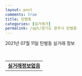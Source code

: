 ```yaml
---
layout: post
comments: true
title: 탄벌동
categories: [실거래가]
permalink: /apt/경기도 광주시 탄벌동
---
```


2021년 07월 11일 탄벌동 실거래 정보

<script type="text/javascript">
  google.charts.load('current', {'packages':['corechart']});
  google.charts.setOnLoadCallback(drawChart);

  function drawChart() {
    var data = google.visualization.arrayToDataTable([['거래일', '매매', '전월세', '전매'], ['20-07', 30, 4, 0], ['20-08', 19, 5, 0], ['20-09', 23, 4, 0], ['20-10', 41, 7, 0], ['20-11', 15, 3, 0], ['20-12', 23, 3, 0], ['21-01', 13, 5, 0], ['21-02', 21, 7, 0], ['21-03', 16, 8, 0], ['21-04', 12, 7, 0], ['21-05', 23, 8, 0], ['21-06', 14, 6, 0], ['21-07', 0, 1, 0]]);

    var options = {
      title: '최근 1년간 유형별 거래량 추이',
      legend: { position: 'bottom' }
    };

    var chart = new google.visualization.LineChart(document.getElementById('columnchart_material'));
    chart.draw(data, (options));년간 
  }
</script>

<div id="columnchart_material" style="width: 95%; margin-left: -35px; display: block"></div>
<br>
<table>
  <tr>
    <td colspan="4" style="font-weight: bold;"><a href="https://search.naver.com/search.naver?query=탄벌동 실거래정보없음">실거래정보없음</a></td>
  </tr>
    
</table>
    